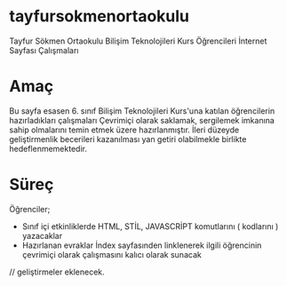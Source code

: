 # tayfursokmenortaokulu
Tayfur Sökmen Ortaokulu Bilişim Teknolojileri Kurs Öğrencileri İnternet Sayfası Çalışmaları

# Amaç
Bu sayfa esasen 6. sınıf Bilişim Teknolojileri Kurs'una katılan öğrencilerin hazırladıkları çalışmaları Çevrimiçi olarak saklamak, sergilemek imkanına sahip olmalarını temin etmek üzere hazırlanmıştır. İleri düzeyde geliştirmenlik becerileri kazanılması yan getiri olabilmekle birlikte hedeflenmemektedir.

# Süreç
Öğrenciler;
* Sınıf içi etkinliklerde HTML, STİL, JAVASCRİPT komutlarını ( kodlarını ) yazacaklar
* Hazırlanan evraklar İndex sayfasınden linklenerek ilgili öğrencinin çevrimiçi olarak çalışmasını kalıcı olarak sunacak

// geliştirmeler eklenecek.
